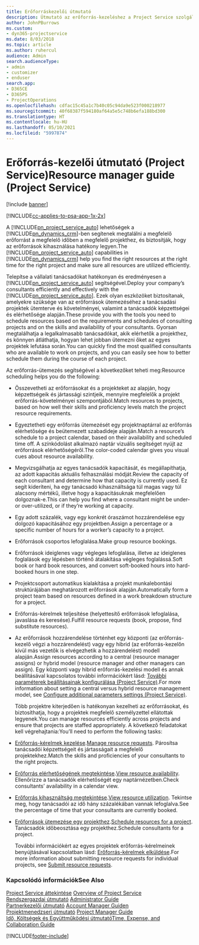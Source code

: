 ```yaml
---
title: Erőforráskezelői útmutató
description: Útmutató az erőforrás-kezeléshez a Project Service szolgáltatásban
author: JohnPBurrows
ms.custom:
- dyn365-projectservice
ms.date: 8/03/2018
ms.topic: article
ms.author: ruhercul
audience: Admin
search.audienceType:
- admin
- customizer
- enduser
search.app:
- D365CE
- D365PS
- ProjectOperations
ms.openlocfilehash: cdfac15c45a1c7b40c05c94da9e523f000218977
ms.sourcegitcommit: 40f68387f594180af64a5e5c748b6efa188bd300
ms.translationtype: HT
ms.contentlocale: hu-HU
ms.lasthandoff: 05/10/2021
ms.locfileid: "5997874"
---
```

# <a name="resource-manager-guide-project-service"></a><span data-ttu-id="b060d-103">Erőforrás-kezelői útmutató (Project Service)</span><span class="sxs-lookup"><span data-stu-id="b060d-103">Resource manager guide (Project Service)</span></span>

[!include [banner](../includes/psa-now-project-operations.md)]

[!INCLUDE[cc-applies-to-psa-app-1x-2x](../includes/cc-applies-to-psa-app-1x-2x.md)]

<span data-ttu-id="b060d-104">A [!INCLUDE[pn_project_service_auto](../includes/pn-project-service-auto.md)] lehetőségek a [!INCLUDE[pn_dynamics_crm](../includes/pn-dynamics-crm.md)]-ben segítenek megtalálni a megfelelő erőforrást a megfelelő időben a megfelelő projekthez, és biztosítják, hogy az erőforrások kihasználása hatékony legyen.</span><span class="sxs-lookup"><span data-stu-id="b060d-104">The [!INCLUDE[pn_project_service_auto](../includes/pn-project-service-auto.md)] capabilities in [!INCLUDE[pn_dynamics_crm](../includes/pn-dynamics-crm.md)] help you find the right resources at the right time for the right project and make sure all resources are utilized efficiently.</span></span>  
  
 <span data-ttu-id="b060d-105">Telepítse a vállalati tanácsadókat hatékonyan és eredményesen a [!INCLUDE[pn_project_service_auto](../includes/pn-project-service-auto.md)] segítségével.</span><span class="sxs-lookup"><span data-stu-id="b060d-105">Deploy your company’s consultants efficiently and effectively with the [!INCLUDE[pn_project_service_auto](../includes/pn-project-service-auto.md)].</span></span> <span data-ttu-id="b060d-106">Ezek olyan eszközöket biztosítanak, amelyekre szüksége van az erőforrások ütemezéséhez a tanácsadási projektek ütemterve és követelményei, valamint a tanácsadók képzettségei és elérhetősége alapján.</span><span class="sxs-lookup"><span data-stu-id="b060d-106">These provide you with the tools you need to schedule resources based on the requirements and schedules of consulting projects and on the skills and availability of your consultants.</span></span> <span data-ttu-id="b060d-107">Gyorsan megtalálhatja a legalkalmasabb tanácsadókat, akik elérhetők a projekthez, és könnyen átláthatja, hogyan lehet jobban ütemezni őket az egyes projektek lefutása során.</span><span class="sxs-lookup"><span data-stu-id="b060d-107">You can quickly find the most qualified consultants who are available to work on projects, and you can easily see how to better schedule them during the course of each project.</span></span>  
  
 <span data-ttu-id="b060d-108">Az erőforrás-ütemezés segítségével a következőket teheti meg:</span><span class="sxs-lookup"><span data-stu-id="b060d-108">Resource scheduling helps you do the following:</span></span>  
  
- <span data-ttu-id="b060d-109">Összevetheti az erőforrásokat és a projekteket az alapján, hogy képzettségeik és jártassági szintjeik, mennyire megfelelők a projekt erőforrás-követelményei szempontjából.</span><span class="sxs-lookup"><span data-stu-id="b060d-109">Match resources to projects, based on how well their skills and proficiency levels match the project resource requirements.</span></span>  
  
- <span data-ttu-id="b060d-110">Egyeztetheti egy erőforrás ütemezését egy projektnaptárral az erőforrás elérhetősége és beütemezett szabadideje alapján.</span><span class="sxs-lookup"><span data-stu-id="b060d-110">Match a resource’s schedule to a project calendar, based on their availability and scheduled time off.</span></span> <span data-ttu-id="b060d-111">A színkódolást alkalmazó naptár vizuális segítséget nyújt az erőforrások elérhetőségéről.</span><span class="sxs-lookup"><span data-stu-id="b060d-111">The color-coded calendar gives you visual cues about resource availability.</span></span>  
  
- <span data-ttu-id="b060d-112">Megvizsgálhatja az egyes tanácsadók kapacitását, és megállapíthatja, az adott kapacitás aktuális felhasználási módját.</span><span class="sxs-lookup"><span data-stu-id="b060d-112">Review the capacity of each consultant and determine how that capacity is currently used.</span></span> <span data-ttu-id="b060d-113">Ez segít kideríteni, ha egy tanácsadó kihasználtsága túl magas vagy túl alacsony mértékű, illetve hogy a kapacitásuknak megfelelően dolgoznak-e.</span><span class="sxs-lookup"><span data-stu-id="b060d-113">This can help you find where a consultant might be under- or over-utilized, or if they’re working at capacity.</span></span>  
  
- <span data-ttu-id="b060d-114">Egy adott százalék, vagy egy konkrét óraszámot hozzárendelése egy dolgozó kapacitásához egy projektben.</span><span class="sxs-lookup"><span data-stu-id="b060d-114">Assign a percentage or a specific number of hours for a worker’s capacity to a project.</span></span>  
  
- <span data-ttu-id="b060d-115">Erőforrások csoportos lefoglalása.</span><span class="sxs-lookup"><span data-stu-id="b060d-115">Make group resource bookings.</span></span>  
  
- <span data-ttu-id="b060d-116">Erőforrások ideiglenes vagy végleges lefoglalása, illetve az ideiglenes foglalások egy lépésben történő átalakítása végleges foglalássá.</span><span class="sxs-lookup"><span data-stu-id="b060d-116">Soft book or hard book resources, and convert soft-booked hours into hard-booked hours in one step.</span></span>  
  
- <span data-ttu-id="b060d-117">Projektcsoport automatikus kialakítása a projekt munkalebontási struktúrájában meghatározott erőforrások alapján.</span><span class="sxs-lookup"><span data-stu-id="b060d-117">Automatically form a project team based on resources defined in a work breakdown structure for a project.</span></span>  
  
- <span data-ttu-id="b060d-118">Erőforrás-kérelmek teljesítése (helyettesítő erőforrások lefoglalása, javaslása és keresése).</span><span class="sxs-lookup"><span data-stu-id="b060d-118">Fulfill resource requests (book, propose, find substitute resources).</span></span>  
  
- <span data-ttu-id="b060d-119">Az erőforrások hozzárendelése történhet egy központi (az erőforrás-kezelő végzi a hozzárendelést) vagy egy hibrid (az erőforrás-kezelőn kívül más vezetők is elvégezhetik a hozzárendelést) modell alapján.</span><span class="sxs-lookup"><span data-stu-id="b060d-119">Assign resources according to a central (resource manager assigns) or hybrid model (resource manager and other managers can assign).</span></span> <span data-ttu-id="b060d-120">Egy központi vagy hibrid erőforrás-kezelési modell és annak beállításával kapcsolatos további információkért lásd: [További paraméterek beállításainak konfigurálása (Project Service)](../psa/configure-additional-parameters-settings.md).</span><span class="sxs-lookup"><span data-stu-id="b060d-120">For more information about setting a central versus hybrid resource management model, see [Configure additional parameters settings (Project Service)](../psa/configure-additional-parameters-settings.md).</span></span>  
  
  <span data-ttu-id="b060d-121">Több projektre kiterjedően is hatékonyan kezelheti az erőforrásokat, és biztosíthatja, hogy a projektek megfelelő személyzettel ellátottak legyenek.</span><span class="sxs-lookup"><span data-stu-id="b060d-121">You can manage resources efficiently across projects and ensure that projects are staffed appropriately.</span></span> <span data-ttu-id="b060d-122">A következő feladatokat kell végrehajtania:</span><span class="sxs-lookup"><span data-stu-id="b060d-122">You’ll need to perform the following tasks:</span></span>  
  
- <span data-ttu-id="b060d-123">[Erőforrás-kérelmek kezelése](../psa/manage-resource-requests.md).</span><span class="sxs-lookup"><span data-stu-id="b060d-123">[Manage resource requests](../psa/manage-resource-requests.md).</span></span> <span data-ttu-id="b060d-124">Párosítsa tanácsadói képzettségeit és jártasságait a megfelelő projektekhez.</span><span class="sxs-lookup"><span data-stu-id="b060d-124">Match the skills and proficiencies of your consultants to the right projects.</span></span>  
  
- <span data-ttu-id="b060d-125">[Erőforrás elérhetőségének megtekintése](../psa/view-resource-availability.md).</span><span class="sxs-lookup"><span data-stu-id="b060d-125">[View resource availability](../psa/view-resource-availability.md).</span></span> <span data-ttu-id="b060d-126">Ellenőrizze a tanácsadók elérhetőségét egy naptárnézetben.</span><span class="sxs-lookup"><span data-stu-id="b060d-126">Check consultants’ availability in a calendar view.</span></span>  
  
- <span data-ttu-id="b060d-127">[Erőforrás kihasználtság megtekintése](../psa/view-resource-utilization.md).</span><span class="sxs-lookup"><span data-stu-id="b060d-127">[View resource utilization](../psa/view-resource-utilization.md).</span></span> <span data-ttu-id="b060d-128">Tekintse meg, hogy tanácsadói az idő hány százalékában vannak lefoglalva.</span><span class="sxs-lookup"><span data-stu-id="b060d-128">See the percentage of time that your consultants are currently booked.</span></span>  
  
- <span data-ttu-id="b060d-129">[Erőforrások ütemezése egy projekthez](../psa/schedule-resources-project.md).</span><span class="sxs-lookup"><span data-stu-id="b060d-129">[Schedule resources for a project](../psa/schedule-resources-project.md).</span></span> <span data-ttu-id="b060d-130">Tanácsadók időbeosztása egy projekthez.</span><span class="sxs-lookup"><span data-stu-id="b060d-130">Schedule consultants for a project.</span></span>  
  
  <span data-ttu-id="b060d-131">További információkért az egyes projektek erőforrás-kérelmeinek benyújtásával kapcsolatban lásd: [Erőforrás-kérelmek elküldése](../psa/submit-resource-requests.md).</span><span class="sxs-lookup"><span data-stu-id="b060d-131">For more information about submitting resource requests for individual projects, see [Submit resource requests](../psa/submit-resource-requests.md).</span></span>  
  
### <a name="see-also"></a><span data-ttu-id="b060d-132">Kapcsolódó információk</span><span class="sxs-lookup"><span data-stu-id="b060d-132">See Also</span></span>  
 <span data-ttu-id="b060d-133">[Project Service áttekintése](../psa/overview.md) </span><span class="sxs-lookup"><span data-stu-id="b060d-133">[Overview of Project Service](../psa/overview.md) </span></span>  
 <span data-ttu-id="b060d-134">[Rendszergazdai útmutató](../psa/admin-guide.md) </span><span class="sxs-lookup"><span data-stu-id="b060d-134">[Administrator Guide](../psa/admin-guide.md) </span></span>  
 <span data-ttu-id="b060d-135">[Partnerkezelői útmutató](../psa/account-manager-guide.md) </span><span class="sxs-lookup"><span data-stu-id="b060d-135">[Account Manager Guiden](../psa/account-manager-guide.md) </span></span>  
 <span data-ttu-id="b060d-136">[Projektmenedzseri útmutató](../psa/project-manager-guide.md) </span><span class="sxs-lookup"><span data-stu-id="b060d-136">[Project Manager Guide](../psa/project-manager-guide.md) </span></span>  
 [<span data-ttu-id="b060d-137">Idő, Költségek és Együttműködési útmutató</span><span class="sxs-lookup"><span data-stu-id="b060d-137">Time, Expense, and Collaboration Guide</span></span>](../psa/time-expense-collaboration-guide.md)


[!INCLUDE[footer-include](../includes/footer-banner.md)]